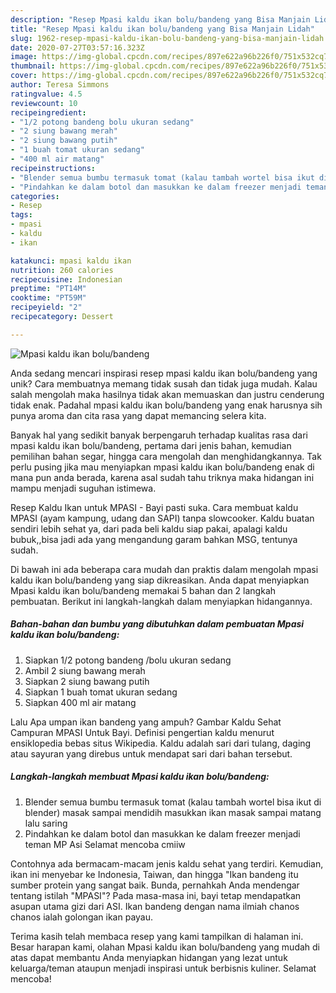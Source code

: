 ```yaml
---
description: "Resep Mpasi kaldu ikan bolu/bandeng yang Bisa Manjain Lidah"
title: "Resep Mpasi kaldu ikan bolu/bandeng yang Bisa Manjain Lidah"
slug: 1962-resep-mpasi-kaldu-ikan-bolu-bandeng-yang-bisa-manjain-lidah
date: 2020-07-27T03:57:16.323Z
image: https://img-global.cpcdn.com/recipes/897e622a96b226f0/751x532cq70/mpasi-kaldu-ikan-bolubandeng-foto-resep-utama.jpg
thumbnail: https://img-global.cpcdn.com/recipes/897e622a96b226f0/751x532cq70/mpasi-kaldu-ikan-bolubandeng-foto-resep-utama.jpg
cover: https://img-global.cpcdn.com/recipes/897e622a96b226f0/751x532cq70/mpasi-kaldu-ikan-bolubandeng-foto-resep-utama.jpg
author: Teresa Simmons
ratingvalue: 4.5
reviewcount: 10
recipeingredient:
- "1/2 potong bandeng bolu ukuran sedang"
- "2 siung bawang merah"
- "2 siung bawang putih"
- "1 buah tomat ukuran sedang"
- "400 ml air matang"
recipeinstructions:
- "Blender semua bumbu termasuk tomat (kalau tambah wortel bisa ikut di blender) masak sampai mendidih masukkan ikan masak sampai matang lalu saring"
- "Pindahkan ke dalam botol dan masukkan ke dalam freezer menjadi teman MP Asi Selamat mencoba cmiiw"
categories:
- Resep
tags:
- mpasi
- kaldu
- ikan

katakunci: mpasi kaldu ikan 
nutrition: 260 calories
recipecuisine: Indonesian
preptime: "PT14M"
cooktime: "PT59M"
recipeyield: "2"
recipecategory: Dessert

---
```



![Mpasi kaldu ikan bolu/bandeng](https://img-global.cpcdn.com/recipes/897e622a96b226f0/751x532cq70/mpasi-kaldu-ikan-bolubandeng-foto-resep-utama.jpg)

Anda sedang mencari inspirasi resep mpasi kaldu ikan bolu/bandeng yang unik? Cara membuatnya memang tidak susah dan tidak juga mudah. Kalau salah mengolah maka hasilnya tidak akan memuaskan dan justru cenderung tidak enak. Padahal mpasi kaldu ikan bolu/bandeng yang enak harusnya sih punya aroma dan cita rasa yang dapat memancing selera kita.

Banyak hal yang sedikit banyak berpengaruh terhadap kualitas rasa dari mpasi kaldu ikan bolu/bandeng, pertama dari jenis bahan, kemudian pemilihan bahan segar, hingga cara mengolah dan menghidangkannya. Tak perlu pusing jika mau menyiapkan mpasi kaldu ikan bolu/bandeng enak di mana pun anda berada, karena asal sudah tahu triknya maka hidangan ini mampu menjadi suguhan istimewa.

Resep Kaldu Ikan untuk MPASI - Bayi pasti suka. Cara membuat kaldu MPASI (ayam kampung, udang dan SAPI) tanpa slowcooker. Kaldu buatan sendiri lebih sehat ya, dari pada beli kaldu siap pakai, apalagi kaldu bubuk,,bisa jadi ada yang mengandung garam bahkan MSG, tentunya sudah.


Di bawah ini ada beberapa cara mudah dan praktis dalam mengolah mpasi kaldu ikan bolu/bandeng yang siap dikreasikan. Anda dapat menyiapkan Mpasi kaldu ikan bolu/bandeng memakai 5 bahan dan 2 langkah pembuatan. Berikut ini langkah-langkah dalam menyiapkan hidangannya.

<!--inarticleads1-->

##### Bahan-bahan dan bumbu yang dibutuhkan dalam pembuatan Mpasi kaldu ikan bolu/bandeng:

1. Siapkan 1/2 potong bandeng /bolu ukuran sedang
1. Ambil 2 siung bawang merah
1. Siapkan 2 siung bawang putih
1. Siapkan 1 buah tomat ukuran sedang
1. Siapkan 400 ml air matang


Lalu Apa umpan ikan bandeng yang ampuh? Gambar Kaldu Sehat Campuran MPASI Untuk Bayi. Definisi pengertian kaldu menurut ensiklopedia bebas situs Wikipedia. Kaldu adalah sari dari tulang, daging atau sayuran yang direbus untuk mendapat sari dari bahan tersebut. 

<!--inarticleads2-->

##### Langkah-langkah membuat Mpasi kaldu ikan bolu/bandeng:

1. Blender semua bumbu termasuk tomat (kalau tambah wortel bisa ikut di blender) masak sampai mendidih masukkan ikan masak sampai matang lalu saring
1. Pindahkan ke dalam botol dan masukkan ke dalam freezer menjadi teman MP Asi Selamat mencoba cmiiw


Contohnya ada bermacam-macam jenis kaldu sehat yang terdiri. Kemudian, ikan ini menyebar ke Indonesia, Taiwan, dan hingga &#34;Ikan bandeng itu sumber protein yang sangat baik. Bunda, pernahkah Anda mendengar tentang istilah &#34;MPASI&#34;? Pada masa-masa ini, bayi tetap mendapatkan asupan utama gizi dari ASI. Ikan bandeng dengan nama ilmiah chanos chanos ialah golongan ikan payau. 

Terima kasih telah membaca resep yang kami tampilkan di halaman ini. Besar harapan kami, olahan Mpasi kaldu ikan bolu/bandeng yang mudah di atas dapat membantu Anda menyiapkan hidangan yang lezat untuk keluarga/teman ataupun menjadi inspirasi untuk berbisnis kuliner. Selamat mencoba!
